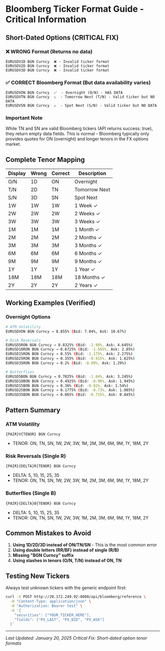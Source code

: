 # Bloomberg Ticker Format Guide - Critical Information

## Short-Dated Options (CRITICAL FIX)

### ❌ WRONG Format (Returns no data)
```
EURUSDV1D BGN Curncy  ❌ - Invalid ticker format
EURUSDV2D BGN Curncy  ❌ - Invalid ticker format
EURUSDV3D BGN Curncy  ❌ - Invalid ticker format
```

### ✅ CORRECT Bloomberg Format (But data availability varies)
```
EURUSDVON BGN Curncy  ✅  - Overnight (O/N) - HAS DATA
EURUSDVTN BGN Curncy  ⚠️  - Tomorrow Next (T/N) - Valid ticker but NO DATA
EURUSDVSN BGN Curncy  ⚠️  - Spot Next (S/N) - Valid ticker but NO DATA
```

### Important Note
While TN and SN are valid Bloomberg tickers (API returns success: true), they return empty data fields. This is normal - Bloomberg typically only provides quotes for ON (overnight) and longer tenors in the FX options market.

## Complete Tenor Mapping

| Display | Wrong | Correct | Description |
|---------|-------|---------|-------------|
| O/N | 1D | ON | Overnight |
| T/N | 2D | TN | Tomorrow Next |
| S/N | 3D | SN | Spot Next |
| 1W | 1W | 1W | 1 Week ✓ |
| 2W | 2W | 2W | 2 Weeks ✓ |
| 3W | 3W | 3W | 3 Weeks ✓ |
| 1M | 1M | 1M | 1 Month ✓ |
| 2M | 2M | 2M | 2 Months ✓ |
| 3M | 3M | 3M | 3 Months ✓ |
| 6M | 6M | 6M | 6 Months ✓ |
| 9M | 9M | 9M | 9 Months ✓ |
| 1Y | 1Y | 1Y | 1 Year ✓ |
| 18M | 18M | 18M | 18 Months ✓ |
| 2Y | 2Y | 2Y | 2 Years ✓ |

## Working Examples (Verified)

### Overnight Options
```bash
# ATM Volatility
EURUSDVON BGN Curncy → 8.855% (Bid: 7.04%, Ask: 10.67%)

# Risk Reversals
EURUSD5RON BGN Curncy → 0.8325% (Bid: -2.98%, Ask: 4.645%)
EURUSD10RON BGN Curncy → 0.6725% (Bid: -1.505%, Ask: 2.85%)
EURUSD15RON BGN Curncy → 0.55% (Bid: -1.175%, Ask: 2.275%)
EURUSD25RON BGN Curncy → 0.355% (Bid: -0.915%, Ask: 1.625%)
EURUSD35RON BGN Curncy → 0.2% (Bid: -0.89%, Ask: 1.29%)

# Butterflies
EURUSD5BON BGN Curncy → 0.7025% (Bid: -1.84%, Ask: 3.245%)
EURUSD10BON BGN Curncy → 0.4925% (Bid: -0.96%, Ask: 1.945%)
EURUSD15BON BGN Curncy → 0.36% (Bid: -0.82%, Ask: 1.54%)
EURUSD25BON BGN Curncy → 0.1775% (Bid: -0.73%, Ask: 1.085%)
EURUSD35BON BGN Curncy → 0.065% (Bid: -0.715%, Ask: 0.845%)
```

## Pattern Summary

### ATM Volatility
```
{PAIR}V{TENOR} BGN Curncy
```
- TENOR: ON, TN, SN, 1W, 2W, 3W, 1M, 2M, 3M, 6M, 9M, 1Y, 18M, 2Y

### Risk Reversals (Single R)
```
{PAIR}{DELTA}R{TENOR} BGN Curncy
```
- DELTA: 5, 10, 15, 25, 35
- TENOR: ON, TN, SN, 1W, 2W, 3W, 1M, 2M, 3M, 6M, 9M, 1Y, 18M, 2Y

### Butterflies (Single B)
```
{PAIR}{DELTA}B{TENOR} BGN Curncy
```
- DELTA: 5, 10, 15, 25, 35
- TENOR: ON, TN, SN, 1W, 2W, 3W, 1M, 2M, 3M, 6M, 9M, 1Y, 18M, 2Y

## Common Mistakes to Avoid

1. **Using 1D/2D/3D instead of ON/TN/SN** - This is the most common error
2. **Using double letters (RR/BF) instead of single (R/B)**
3. **Missing "BGN Curncy" suffix**
4. **Using slashes in tenors (O/N, T/N) instead of ON, TN**

## Testing New Tickers

Always test unknown tickers with the generic endpoint first:
```bash
curl -X POST http://20.172.249.92:8080/api/bloomberg/reference \
  -H "Content-Type: application/json" \
  -H "Authorization: Bearer test" \
  -d '{
    "securities": ["YOUR_TICKER_HERE"],
    "fields": ["PX_LAST", "PX_BID", "PX_ASK"]
  }'
```

---

*Last Updated: January 20, 2025*
*Critical Fix: Short-dated option tenor formats*